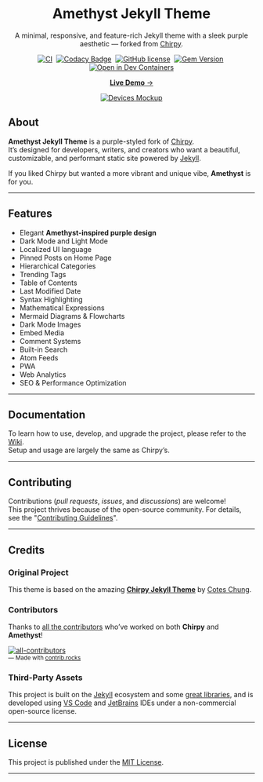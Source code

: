 <!-- markdownlint-disable-next-line -->
<div align="center">

  <!-- markdownlint-disable-next-line -->
  # Amethyst Jekyll Theme

  A minimal, responsive, and feature-rich Jekyll theme with a sleek purple aesthetic — forked from [Chirpy](https://github.com/cotes2020/jekyll-theme-chirpy).

  [![CI](https://img.shields.io/github/actions/workflow/status/kyroceus/jekyll-theme-amethyst/ci.yml?logo=github)][ci]&nbsp;
  [![Codacy Badge](https://img.shields.io/codacy/grade/4e556876a3c54d5e8f2d2857c4f43894?logo=codacy)][codacy]&nbsp;
  [![GitHub license](https://img.shields.io/github/license/kyroceus/jekyll-theme-amethyst?color=purple)][license]&nbsp;
  [![Gem Version](https://img.shields.io/gem/v/jekyll-theme-amethyst?&logo=RubyGems&logoColor=ghostwhite&label=gem&color=orchid)][gem]&nbsp;
  [![Open in Dev Containers](https://img.shields.io/badge/Dev_Containers-Open-mediumpurple?logo=linuxcontainers)][open-container]

  [**Live Demo** →][demo]

  [![Devices Mockup](https://chirpy-img.netlify.app/commons/devices-mockup.png)][demo]

</div>

## About

**Amethyst Jekyll Theme** is a purple-styled fork of [Chirpy](https://github.com/cotes2020/jekyll-theme-chirpy).  
It’s designed for developers, writers, and creators who want a beautiful, customizable, and performant static site powered by [Jekyll][jekyllrb].  

If you liked Chirpy but wanted a more vibrant and unique vibe, **Amethyst** is for you.

---

## Features

- Elegant **Amethyst-inspired purple design**
- Dark Mode and Light Mode
- Localized UI language
- Pinned Posts on Home Page
- Hierarchical Categories
- Trending Tags
- Table of Contents
- Last Modified Date
- Syntax Highlighting
- Mathematical Expressions
- Mermaid Diagrams & Flowcharts
- Dark Mode Images
- Embed Media
- Comment Systems
- Built-in Search
- Atom Feeds
- PWA
- Web Analytics
- SEO & Performance Optimization

---

## Documentation

To learn how to use, develop, and upgrade the project, please refer to the [Wiki][wiki].  
Setup and usage are largely the same as Chirpy’s.

---

## Contributing

Contributions (_pull requests_, _issues_, and _discussions_) are welcome!  
This project thrives because of the open-source community. For details, see the "[Contributing Guidelines][contribute-guide]".

---

## Credits

### Original Project

This theme is based on the amazing [**Chirpy Jekyll Theme**](https://github.com/cotes2020/jekyll-theme-chirpy) by [Cotes Chung](https://github.com/cotes2020).

### Contributors

Thanks to [all the contributors][contributors] who’ve worked on both **Chirpy** and **Amethyst**!

[![all-contributors](https://contrib.rocks/image?repo=kyroceus/jekyll-theme-amethyst&columns=16)][contributors]  
<sub>— Made with [contrib.rocks](https://contrib.rocks)</sub>

### Third-Party Assets

This project is built on the [Jekyll][jekyllrb] ecosystem and some [great libraries][lib], and is developed using [VS Code][vscode] and [JetBrains][jetbrains] IDEs under a non-commercial open-source license.

---

## License

This project is published under the [MIT License][license].

---

[gem]: https://rubygems.org/gems/jekyll-theme-amethyst
[ci]: https://github.com/kyroceus/jekyll-theme-amethyst/actions/workflows/ci.yml?query=event%3Apush+branch%3Amaster
[codacy]: https://app.codacy.com/gh/kyroceus/jekyll-theme-amethyst/dashboard?utm_source=gh&utm_medium=referral&utm_content=&utm_campaign=Badge_grade
[license]: https://github.com/kyroceus/jekyll-theme-amethyst/blob/master/LICENSE
[open-container]: https://vscode.dev/redirect?url=vscode://ms-vscode-remote.remote-containers/cloneInVolume?url=https://github.com/kyroceus/jekyll-theme-amethyst
[jekyllrb]: https://jekyllrb.com/
[demo]: https://kyroceus.github.io/amethyst-demo/
[wiki]: https://github.com/kyroceus/jekyll-theme-amethyst/wiki
[contribute-guide]: https://github.com/kyroceus/jekyll-theme-amethyst/blob/master/docs/CONTRIBUTING.md
[contributors]: https://github.com/kyroceus/jekyll-theme-amethyst/graphs/contributors
[lib]: https://github.com/cotes2020/chirpy-static-assets
[vscode]: https://code.visualstudio.com/
[jetbrains]: https://www.jetbrains.com/?from=jekyll-theme-amethyst
